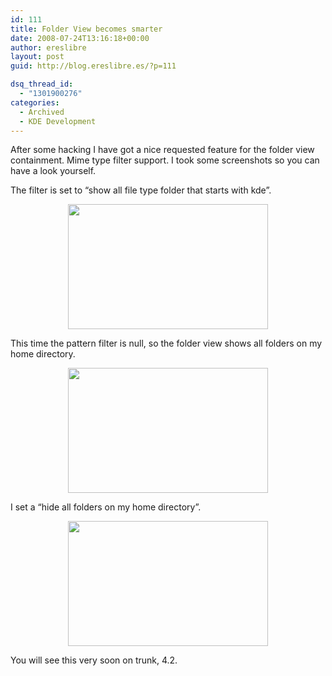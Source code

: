 ```yaml
---
id: 111
title: Folder View becomes smarter
date: 2008-07-24T13:16:18+00:00
author: ereslibre
layout: post
guid: http://blog.ereslibre.es/?p=111

dsq_thread_id:
  - "1301900276"
categories:
  - Archived
  - KDE Development
---
```

After some hacking I have got a nice requested feature for the folder view containment. Mime type filter support. I took some screenshots so you can have a look yourself.

<p align="left">
  The filter is set to &#8220;show all file type folder that starts with kde&#8221;.
</p>

<p align="center">
  <a href="http://media.ereslibre.es/2008/07/folderViewConfig.png" target="_blank"><img src="http://media.ereslibre.es/2008/07/folderViewConfig.png" border="0" alt="" width="320" height="200" /></a>
</p>

<p align="left">
  This time the pattern filter is null, so the folder view shows all folders on my home directory.
</p>

<p style="text-align: center;">
  <a href="http://media.ereslibre.es/2008/07/folderViewConfig2.png" target="_blank"><img class="aligncenter" style="border: 0pt none;" src="http://media.ereslibre.es/2008/07/folderViewConfig2.png" border="0" alt="" width="320" height="200" /></a>
</p>

<p align="left">
  I set a &#8220;hide all folders on my home directory&#8221;.
</p>

<p style="text-align: center">
  <a href="http://media.ereslibre.es/2008/07/folderViewConfig3.png" target="_blank"><img src="http://media.ereslibre.es/2008/07/folderViewConfig3.png" border="0" alt="" width="320" height="200" /></a>
</p>

You will see this very soon on trunk, 4.2.
